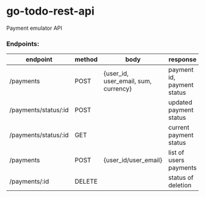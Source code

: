 # go-todo-rest-api
Payment emulator API

### Endpoints:
endpoint | method | body | response
--- | --- | --- | ---
/payments|POST|{user_id, user_email, sum, currency}| payment id, payment status 
/payments/status/:id|POST| |updated payment status
/payments/status/:id |GET| |current payment status
/payments|POST|{user_id/user_email}|list of users payments
/payments/:id|DELETE| |status of deletion

